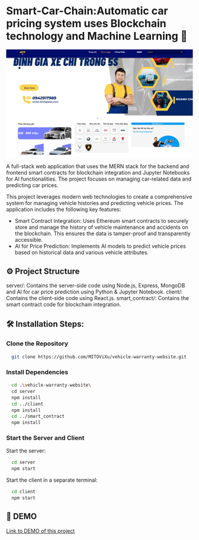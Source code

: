 <h1 align="left" id="title">Smart-Car-Chain:Automatic car pricing system uses Blockchain technology and Machine Learning 👋</h1>
<p align="center"><img src="https://raw.githubusercontent.com/MITOViXu/vehicle-warranty-website/main/client/src/assets/website_img.jpg" alt="project-image"></p>

<p id="description">A full-stack web application that uses the MERN stack for the backend and frontend smart contracts for blockchain integration and Jupyter Notebooks for AI functionalities. The project focuses on managing car-related data and predicting car prices.</p>

This project leverages modern web technologies to create a comprehensive system for managing vehicle histories and predicting vehicle prices. The application includes the following key features:

- Smart Contract Integration: Uses Ethereum smart contracts to securely store and manage the history of vehicle maintenance and accidents on the blockchain. This ensures the data is tamper-proof and transparently accessible.
- AI for Price Prediction: Implements AI models to predict vehicle prices based on historical data and various vehicle attributes.

<h2>⚙ Project Structure</h2>
server/: Contains the server-side code using Node.js, Express, MongoDB and AI for car price prediction using Python & Jupyter Notebook.
client/: Contains the client-side code using React.js.
smart_contract/: Contains the smart contract code for blockchain integration.

<h2>🛠️ Installation Steps:</h2>

<h3>Clone the Repository</h3>

```bash
  git clone https://github.com/MITOViXu/vehicle-warranty-website.git
```

<h3>Install Dependencies</h3>

```bash
  cd .\vehicle-warranty-website\
  cd server
  npm install
  cd ../client
  npm install
  cd ../smart_contract
  npm install
```

<h3>Start the Server and Client</h3>

Start the server:

```bash
  cd server
  npm start
```

Start the client in a separate terminal:

```bash
  cd client
  npm start
```
<h2>🚀 DEMO</h2>

[Link to DEMO of this project](https://drive.google.com/file/d/1VOyDNEY2DhmZyKcFNrcY-gBIkN0dhWCw/view)
